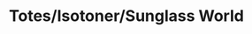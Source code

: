---
title: "Totes/Isotoner/Sunglass World"
url: /williamsburg/totes-isotoner-sunglass-world/
shop: clothes
---